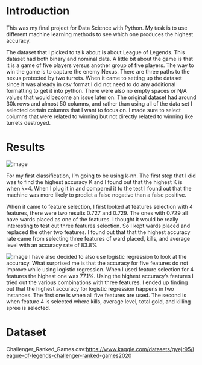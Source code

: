 # Introduction
This was my final project for Data Science with Python. My task is to use different machine learning methods to see which one produces the highest accuracy.

The dataset that I picked to talk about is about League of Legends. This dataset had both binary and nominal data. A little bit about the game is that it is a game of five players versus another group of five players. The way to win the game is to capture the enemy Nexus. There are three paths to the nexus protected by two turrets. 
	When it came to setting up the dataset since it was already in csv format I did not need to do any additional formatting to get it into python. There were also no empty spaces or N/A values that would become an issue later on. The original dataset had around 30k rows and almost 50 columns, and rather than using all of the data set I selected certain columns that I want to focus on. I made sure to select columns that were related to winning but not directly related to winning like turrets destroyed. 

# Results
![image](https://user-images.githubusercontent.com/67610482/182005349-2205460f-be22-4333-8e0a-49964f68b9e1.png)

For my first classification, I’m going to be using k-nn. The first step that I did was to find the highest accuracy K and I found out that the highest K is when k=4. When I plug it in and compared it to the test I found out that the machine was more likely to predict a false negative than a false positive. 

When it came to feature selection, I first looked at features selection with 4 features, there were two results 0.727 and 0.729. The ones with 0.729 all have wards placed as one of the features. I thought it would be really interesting to test out three features selection. So I kept wards placed and replaced the other two features. I found out that that the highest accuracy rate came from selecting three features of ward placed, kills, and average level with an accuracy rate of 83.8%


![image](https://user-images.githubusercontent.com/67610482/182005366-4444b25f-06fa-486d-8abb-7234ac60faa4.png)
I have also decided to also use logistic regression to look at the accuracy. What surprised me is that the accuracy for five features do not improve while using logistic regression. When I used feature selection for 4 features the highest one was 77.1%. Using the highest accuracy’s features I tried out the various combinations with three features. I ended up finding out that the highest accuracy for logistic regression happens in two instances. The first one is when all five features are used. The second is when feature 4 is selected where kills, average level, total gold, and killing spree is selected. 

# Dataset
Challenger_Ranked_Games.csv:https://www.kaggle.com/datasets/gyejr95/league-of-legends-challenger-ranked-games2020
